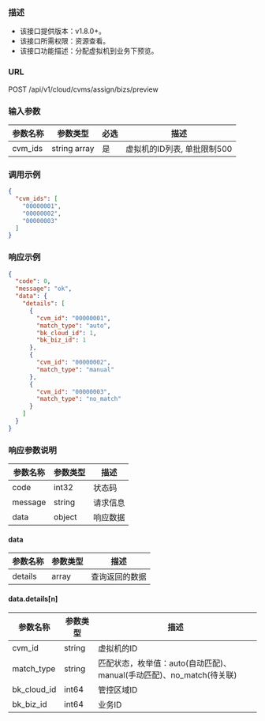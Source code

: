 ### 描述

- 该接口提供版本：v1.8.0+。
- 该接口所需权限：资源查看。
- 该接口功能描述：分配虚拟机到业务下预览。

### URL

POST /api/v1/cloud/cvms/assign/bizs/preview

### 输入参数

| 参数名称      | 参数类型         | 必选  | 描述                |
|-----------|--------------|-----|-------------------|
| cvm_ids   | string array | 是   | 虚拟机的ID列表, 单批限制500 |

### 调用示例

```json
{
  "cvm_ids": [
    "00000001",
    "00000002",
    "00000003"
  ]
}
```

### 响应示例

```json
{
  "code": 0,
  "message": "ok",
  "data": {
    "details": [
      {
        "cvm_id": "00000001",
        "match_type": "auto",
        "bk_cloud_id": 1,
        "bk_biz_id": 1
      },
      {
        "cvm_id": "00000002",
        "match_type": "manual"
      },
      {
        "cvm_id": "00000003",
        "match_type": "no_match"
      }
    ]
  }
}
```

### 响应参数说明

| 参数名称    | 参数类型   | 描述   |
|---------|--------|------|
| code    | int32  | 状态码  |
| message | string | 请求信息 |
| data    | object | 响应数据 |

#### data

| 参数名称    | 参数类型   | 描述             |
|---------|--------|----------------|
| details | array  | 查询返回的数据        |

#### data.details[n]

| 参数名称        | 参数类型   | 描述                                             |
|-------------|--------|------------------------------------------------|
| cvm_id      | string | 虚拟机的ID                                         |
| match_type  | string | 匹配状态，枚举值：auto(自动匹配)、manual(手动匹配)、no_match(待关联) |
| bk_cloud_id | int64  | 管控区域ID                                         |
| bk_biz_id   | int64  | 业务ID                                           |
